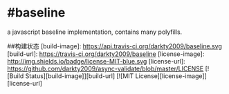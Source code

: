 #baseline
========

a javascript baseline implementation, contains many polyfills.

##构建状态
[build-image]: https://api.travis-ci.org/darkty2009/baseline.svg
[build-url]: https://travis-ci.org/darkty2009/baseline
[license-image]: http://img.shields.io/badge/license-MIT-blue.svg
[license-url]: https://github.com/darkty2009/async-validate/blob/master/LICENSE
[![Build Status][build-image]][build-url] [![MIT License][license-image]][license-url]
